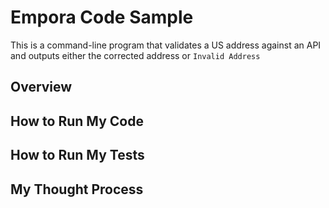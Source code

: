 # Empora Code Sample

This is a command-line program that validates a US address against an API
and outputs either the corrected address or `Invalid Address`

## Overview

## How to Run My Code

## How to Run My Tests

## My Thought Process

